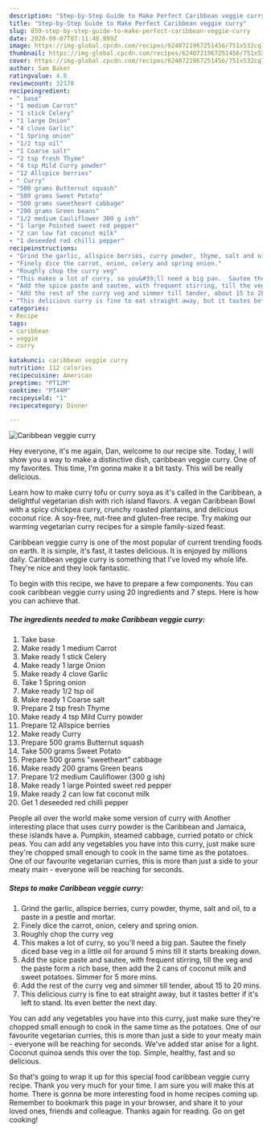```yaml
---
description: "Step-by-Step Guide to Make Perfect Caribbean veggie curry"
title: "Step-by-Step Guide to Make Perfect Caribbean veggie curry"
slug: 859-step-by-step-guide-to-make-perfect-caribbean-veggie-curry
date: 2020-09-07T07:11:48.899Z
image: https://img-global.cpcdn.com/recipes/6240721967251456/751x532cq70/caribbean-veggie-curry-recipe-main-photo.jpg
thumbnail: https://img-global.cpcdn.com/recipes/6240721967251456/751x532cq70/caribbean-veggie-curry-recipe-main-photo.jpg
cover: https://img-global.cpcdn.com/recipes/6240721967251456/751x532cq70/caribbean-veggie-curry-recipe-main-photo.jpg
author: Sam Baker
ratingvalue: 4.8
reviewcount: 32178
recipeingredient:
- " base"
- "1 medium Carrot"
- "1 stick Celery"
- "1 large Onion"
- "4 clove Garlic"
- "1 Spring onion"
- "1/2 tsp oil"
- "1 Coarse salt"
- "2 tsp fresh Thyme"
- "4 tsp Mild Curry powder"
- "12 Allspice berries"
- " Curry"
- "500 grams Butternut squash"
- "500 grams Sweet Potato"
- "500 grams sweetheart cabbage"
- "200 grams Green beans"
- "1/2 medium Cauliflower 300 g ish"
- "1 large Pointed sweet red pepper"
- "2 can low fat coconut milk"
- "1 deseeded red chilli pepper"
recipeinstructions:
- "Grind the garlic, allspice berries, curry powder, thyme, salt and oil, to a paste in a pestle and mortar."
- "Finely dice the carrot, onion, celery and spring onion."
- "Roughly chop the curry veg"
- "This makes a lot of curry, so you&#39;ll need a big pan.  Sautee the finely diced base veg in a little oil for around 5 mins till it starts breaking down."
- "Add the spice paste and sautee, with frequent stirring, till the veg and the paste form a rich base, then add the 2 cans of coconut milk  and sweet potatoes. Simmer for 5 more mins."
- "Add the rest of the curry veg and simmer till tender, about 15 to 20 mins."
- "This delicious curry is fine to eat straight away, but it tastes better if it&#39;s left to stand. Its even better the next day."
categories:
- Recipe
tags:
- caribbean
- veggie
- curry

katakunci: caribbean veggie curry 
nutrition: 112 calories
recipecuisine: American
preptime: "PT12M"
cooktime: "PT44M"
recipeyield: "1"
recipecategory: Dinner

---
```



![Caribbean veggie curry](https://img-global.cpcdn.com/recipes/6240721967251456/751x532cq70/caribbean-veggie-curry-recipe-main-photo.jpg)

Hey everyone, it's me again, Dan, welcome to our recipe site. Today, I will show you a way to make a distinctive dish, caribbean veggie curry. One of my favorites. This time, I'm gonna make it a bit tasty. This will be really delicious.

Learn how to make curry tofu or curry soya as it&#39;s called in the Caribbean, a delightful vegetarian dish with rich island flavors. A vegan Caribbean Bowl with a spicy chickpea curry, crunchy roasted plantains, and delicious coconut rice. A soy-free, nut-free and gluten-free recipe. Try making our warming vegetarian curry recipes for a simple family-sized feast.

Caribbean veggie curry is one of the most popular of current trending foods on earth. It is simple, it's fast, it tastes delicious. It is enjoyed by millions daily. Caribbean veggie curry is something that I've loved my whole life. They're nice and they look fantastic.


To begin with this recipe, we have to prepare a few components. You can cook caribbean veggie curry using 20 ingredients and 7 steps. Here is how you can achieve that.

<!--inarticleads1-->

##### The ingredients needed to make Caribbean veggie curry:

1. Take  base
1. Make ready 1 medium Carrot
1. Make ready 1 stick Celery
1. Make ready 1 large Onion
1. Make ready 4 clove Garlic
1. Take 1 Spring onion
1. Make ready 1/2 tsp oil
1. Make ready 1 Coarse salt
1. Prepare 2 tsp fresh Thyme
1. Make ready 4 tsp Mild Curry powder
1. Prepare 12 Allspice berries
1. Make ready  Curry
1. Prepare 500 grams Butternut squash
1. Take 500 grams Sweet Potato
1. Prepare 500 grams &#34;sweetheart&#34; cabbage
1. Make ready 200 grams Green beans
1. Prepare 1/2 medium Cauliflower (300 g ish)
1. Make ready 1 large Pointed sweet red pepper
1. Make ready 2 can low fat coconut milk
1. Get 1 deseeded red chilli pepper


People all over the world make some version of curry with Another interesting place that uses curry powder is the Caribbean and Jamaica, these islands have a. Pumpkin, steamed cabbage, curried potato or chick peas. You can add any vegetables you have into this curry, just make sure they&#39;re chopped small enough to cook in the same time as the potatoes. One of our favourite vegetarian curries, this is more than just a side to your meaty main - everyone will be reaching for seconds. 

<!--inarticleads2-->

##### Steps to make Caribbean veggie curry:

1. Grind the garlic, allspice berries, curry powder, thyme, salt and oil, to a paste in a pestle and mortar.
1. Finely dice the carrot, onion, celery and spring onion.
1. Roughly chop the curry veg
1. This makes a lot of curry, so you&#39;ll need a big pan.  Sautee the finely diced base veg in a little oil for around 5 mins till it starts breaking down.
1. Add the spice paste and sautee, with frequent stirring, till the veg and the paste form a rich base, then add the 2 cans of coconut milk  and sweet potatoes. Simmer for 5 more mins.
1. Add the rest of the curry veg and simmer till tender, about 15 to 20 mins.
1. This delicious curry is fine to eat straight away, but it tastes better if it&#39;s left to stand. Its even better the next day.


You can add any vegetables you have into this curry, just make sure they&#39;re chopped small enough to cook in the same time as the potatoes. One of our favourite vegetarian curries, this is more than just a side to your meaty main - everyone will be reaching for seconds. We&#39;ve added star anise for a light. Coconut quinoa sends this over the top. Simple, healthy, fast and so delicious. 

So that's going to wrap it up for this special food caribbean veggie curry recipe. Thank you very much for your time. I am sure you will make this at home. There is gonna be more interesting food in home recipes coming up. Remember to bookmark this page in your browser, and share it to your loved ones, friends and colleague. Thanks again for reading. Go on get cooking!
